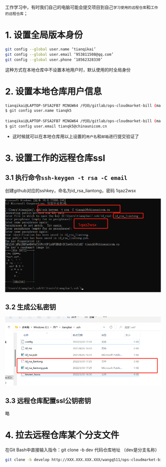 
工作学习中，有时我们自己的电脑可能会提交项目到自己`学习使用的远程仓库`和`工作的远程仓库`；

# 1. 设置全局版本身份

```sh
git config --global user.name ‘tianqikai’
git config --global user.email ‘953811508@qq.com’
git config --global user.phone ‘18562328330’
```

这种方式在本地仓库中不设置本地用户时，默认使用的时全局身份

# 2. 设置本地仓库用户信息

```bash
tianqikai@LAPTOP-SFSA2FB7 MINGW64 /代码/gitlab/ops-cloudmarket-bill (master)
$ git config user.name tianqk5

tianqikai@LAPTOP-SFSA2FB7 MINGW64 /代码/gitlab/ops-cloudmarket-bill (master)
$ git config user.email tianqk5@chinaunicom.cn
```

- 这时候就可以在本地仓库用以上设置的`用户名`和`邮箱`进行提交验证了

# 3. 设置工作的远程仓库ssl

## 3.1 执行命令`ssh-keygen -t rsa -C email`

创建github对应的sshkey，命名为id_rsa_liantong，密码 1qaz2wsx 
 
<a data-fancybox title="" href="./image/git1.png">![设置工作的远程仓库ssl](./image/git1.png)</a>


## 3.2 生成公私密钥
<a data-fancybox title="" href="./image/git2.png">![设置工作的远程仓库ssl](./image/git2.png)</a>

## 3.3 远程仓库配置ssl公钥密钥
略

# 4. 拉去远程仓库某个分支文件

在Git Bash中直接输入指令：git clone -b dev 代码仓库地址 （dev是分支名称）

```bash
git clone -b develop http://XXX.XXX.XXX.XXX/wangq511/ops-cloudmarket-bill.git
```
